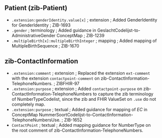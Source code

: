 ## Patient (zib-Patient)
* `.extension:genderIdentity.value[x]` ; extension ; Added GenderIdentity for GenderIdentity ; ZIB-1693
* `.gender` ; terminology ; Added guidance in GeslachtCodelijst-to-AdministrativeGender ConceptMap ; ZIB-1239
* `.multipleBirth[x]:multipleBirthInteger` ; mapping ; Added mapping of MultipleBirthSequence ; ZIB-1670
## zib-ContactInformation
* `.extension:comment` ; extension ; Replaced the extension `ext-comment` with the extension `contactpoint-comment` on zib-ContactInformation-TelephoneNumbers. ; ZIBFHIR-97
* `.extension:purpose` ; extension ; Added `contactpoint-purpose` on zib-ContactInformation-TelephoneNumbers to capture the zib terminology of NumberTypeCodelist, since the zib and FHIR ValueSet on `.use` do not completely map. 
* `.extension:purpose` ; textual ; Added guidance for mapping of _EC_ in ConceptMap NummerSoortCodelijst-to-ContactInformation-TelephoneNumbersUse. ; ZIB-1652 
* `ContactPoint` ; textual ; Added mapping guidance for NumberType on the root comment of zib-ContactInformation-TelephoneNumbers.


